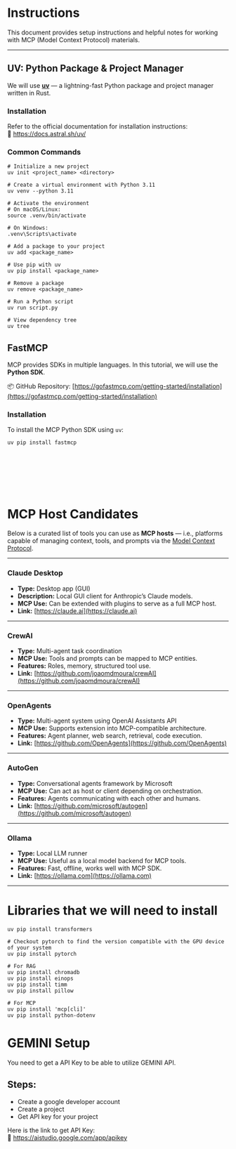 # Instructions

This document provides setup instructions and helpful notes for working with MCP (Model Context Protocol) materials.

---

## UV: Python Package & Project Manager

We will use **[uv](https://docs.astral.sh/uv/)** — a lightning-fast Python package and project manager written in Rust.

### Installation  
Refer to the official documentation for installation instructions:  
🔗 https://docs.astral.sh/uv/

### Common Commands

```shell
# Initialize a new project
uv init <project_name> <directory>

# Create a virtual environment with Python 3.11
uv venv --python 3.11

# Activate the environment
# On macOS/Linux:
source .venv/bin/activate

# On Windows:
.venv\Scripts\activate

# Add a package to your project
uv add <package_name>

# Use pip with uv
uv pip install <package_name>

# Remove a package
uv remove <package_name>

# Run a Python script
uv run script.py

# View dependency tree
uv tree
```


## FastMCP 

MCP provides SDKs in multiple languages. In this tutorial, we will use the **Python SDK**.

📦 GitHub Repository: [https://gofastmcp.com/getting-started/installation](https://gofastmcp.com/getting-started/installation)

### Installation

To install the MCP Python SDK using `uv`:

```shell
uv pip install fastmcp
```

<br><br><br><br><br>

# MCP Host Candidates

Below is a curated list of tools you can use as **MCP hosts** — i.e., platforms capable of managing context, tools, and prompts via the [Model Context Protocol](https://github.com/modelcontextprotocol).

---

### Claude Desktop
- **Type:** Desktop app (GUI)
- **Description:** Local GUI client for Anthropic’s Claude models.
- **MCP Use:** Can be extended with plugins to serve as a full MCP host.
- **Link:** [https://claude.ai](https://claude.ai)

---

### CrewAI
- **Type:** Multi-agent task coordination
- **MCP Use:** Tools and prompts can be mapped to MCP entities.
- **Features:** Roles, memory, structured tool use.
- **Link:** [https://github.com/joaomdmoura/crewAI](https://github.com/joaomdmoura/crewAI)

---

### OpenAgents
- **Type:** Multi-agent system using OpenAI Assistants API
- **MCP Use:** Supports extension into MCP-compatible architecture.
- **Features:** Agent planner, web search, retrieval, code execution.
- **Link:** [https://github.com/OpenAgents](https://github.com/OpenAgents)

---

###  AutoGen
- **Type:** Conversational agents framework by Microsoft
- **MCP Use:** Can act as host or client depending on orchestration.
- **Features:** Agents communicating with each other and humans.
- **Link:** [https://github.com/microsoft/autogen](https://github.com/microsoft/autogen)

---

###  Ollama
- **Type:** Local LLM runner
- **MCP Use:** Useful as a local model backend for MCP tools.
- **Features:** Fast, offline, works well with MCP SDK.
- **Link:** [https://ollama.com](https://ollama.com)

---


# Libraries that we will need to install
```shell
uv pip install transformers

# Checkout pytorch to find the version compatible with the GPU device of your system
uv pip install pytorch

# For RAG
uv pip install chromadb
uv pip install einops
uv pip install timm
uv pip install pillow

# For MCP
uv pip install 'mcp[cli]'
uv pip install python-dotenv
```



# GEMINI Setup
You need to get a API Key to be able to utilize GEMINI API. <br>
## Steps:
- Create a google developer account
- Create a project
- Get API key for your project

Here is the link to get API Key:<br>
🔗 https://aistudio.google.com/app/apikey